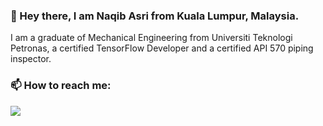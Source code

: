 ### 👋 Hey there, I am Naqib Asri from Kuala Lumpur, Malaysia.

I am a graduate of Mechanical Engineering from Universiti Teknologi Petronas, a certified TensorFlow Developer and a certified API 570 piping inspector. 

### 📫 How to reach me:
[<img target="_blank" src="https://img.icons8.com/doodle/64/000000/linkedin-circled.png"/>](https://www.linkedin.com/in/naqibasri/)
